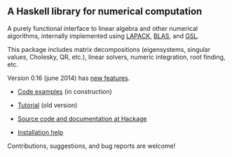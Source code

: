 A Haskell library for numerical computation
-------------------------------------------

A purely functional interface to linear algebra and other numerical algorithms, internally implemented using [LAPACK][lapack], [BLAS][blas], and [GSL][gsl].

This package includes matrix decompositions (eigensystems, singular values, Cholesky, QR, etc.), linear solvers, numeric integration, root finding, etc.

Version 0.16 (june 2014) has [new features](changes).

- [Code examples][examples] (in construction)

- [Tutorial][tutorial] (old version)

- [Source code and documentation at Hackage][source]

- [Installation help][installation]

Contributions, suggestions, and bug reports are welcome!



[lapack]: http://www.netlib.org/lapack/
[blas]: http://www.netlib.org/blas/
[gsl]: http://www.gnu.org/software/gsl/

[source]: http://hackage.haskell.org/package/hmatrix
[tutorial]: http://dis.um.es/profesores/alberto/material/hmatrix.pdf
[installation]: https://github.com/AlbertoRuiz/hmatrix/blob/master/INSTALL.md
[changes]: https://github.com/albertoruiz/hmatrix/tree/master/packages/base/CHANGELOG
[examples]: http://dis.um.es/profesores/alberto/hmatrix/hmatrix.html


[hmatrix-static]: http://hackage.haskell.org/package/hmatrix-static
[hTensor]: https://github.com/AlbertoRuiz/hTensor
[hmatrix-gsl-stats]: http://hackage.haskell.org/package/hmatrix-gsl-stats
[hstatistics]: http://hackage.haskell.org/package/hstatistics
[hsignal]: http://hackage.haskell.org/package/hsignal
[pBLAS]: http://hackage.haskell.org/package/blas
[pLAPACK]: http://github.com/patperry/lapack
[aGSL]: http://hackage.haskell.org/package/bindings-gsl
[nprelude]: http://hackage.haskell.org/package/numeric-prelude
[mathHack]: http://hackage.haskell.org/packages/#cat:Math
[easyVision]: https://github.com/AlbertoRuiz/easyVision
[repa]: http://hackage.haskell.org/package/repa

